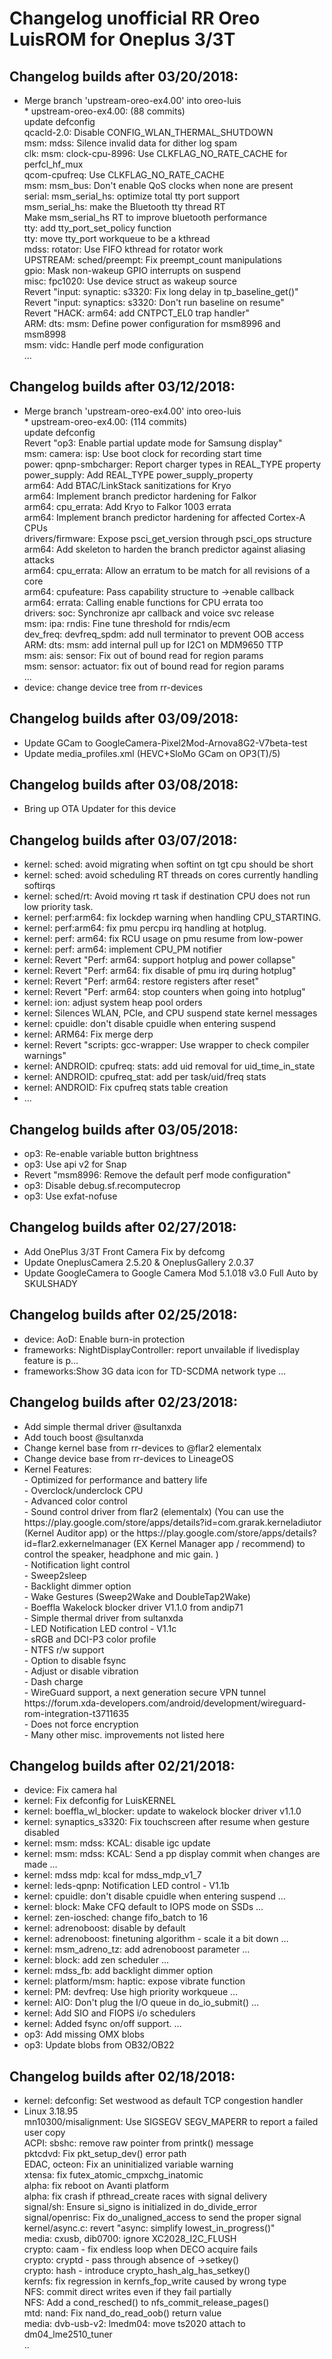 <h1>Changelog unofficial RR Oreo LuisROM for Oneplus 3/3T</h1>
<p></p>
<h2>Changelog builds after 03/20/2018:</h2>
<ul>
<li>Merge branch 'upstream-oreo-ex4.00' into oreo-luis<br>
* upstream-oreo-ex4.00: (88 commits)<br>
  update defconfig<br>
  qcacld-2.0: Disable CONFIG_WLAN_THERMAL_SHUTDOWN<br>
  msm: mdss: Silence invalid data for dither log spam<br>
  clk: msm: clock-cpu-8996: Use CLKFLAG_NO_RATE_CACHE for perfcl_hf_mux<br>
  qcom-cpufreq: Use CLKFLAG_NO_RATE_CACHE<br>
  msm: msm_bus: Don't enable QoS clocks when none are present<br>
  serial: msm_serial_hs: optimize total tty port support<br>
  msm_serial_hs:  make the Bluetooth tty thread RT<br>
  Make msm_serial_hs RT to improve bluetooth performance<br>
  tty: add tty_port_set_policy function<br>
  tty: move tty_port workqueue to be a kthread<br>
  mdss: rotator: Use FIFO kthread for rotator work<br>
  UPSTREAM: sched/preempt: Fix preempt_count manipulations<br>
  gpio: Mask non-wakeup GPIO interrupts on suspend<br>
  misc: fpc1020: Use device struct as wakeup source<br>
  Revert "input: synaptic: s3320: Fix long delay in tp_baseline_get()"<br>
  Revert "input: synaptics: s3320: Don't run baseline on resume"<br>
  Revert "HACK: arm64: add CNTPCT_EL0 trap handler"<br>
  ARM: dts: msm: Define power configuration for msm8996 and msm8998<br>
  msm: vidc: Handle perf mode configuration<br>
  ...</li>
</ul>

<h2>Changelog builds after 03/12/2018:</h2>
<ul>
  <li>Merge branch 'upstream-oreo-ex4.00' into oreo-luis<br>
* upstream-oreo-ex4.00: (114 commits)<br>
  update defconfig<br>
  Revert "op3: Enable partial update mode for Samsung display"<br>
  msm: camera: isp: Use boot clock for recording start time<br>
  power: qpnp-smbcharger: Report charger types in REAL_TYPE property<br>
  power_supply: Add REAL_TYPE power_supply_property<br>
  arm64: Add BTAC/LinkStack sanitizations for Kryo<br>
  arm64: Implement branch predictor hardening for Falkor<br>
  arm64: cpu_errata: Add Kryo to Falkor 1003 errata<br>
  arm64: Implement branch predictor hardening for affected Cortex-A CPUs<br>
  drivers/firmware: Expose psci_get_version through psci_ops structure<br>
  arm64: Add skeleton to harden the branch predictor against aliasing attacks<br>
  arm64: cpu_errata: Allow an erratum to be match for all revisions of a core<br>
  arm64: cpufeature: Pass capability structure to ->enable callback<br>
  arm64: errata: Calling enable functions for CPU errata too<br>
  drivers: soc: Synchronize apr callback and voice svc release<br>
  msm: ipa: rndis: Fine tune threshold for rndis/ecm<br>
  dev_freq: devfreq_spdm: add null terminator to prevent OOB access<br>
  ARM: dts: msm: add internal pull up for I2C1 on MDM9650 TTP<br>
  msm: ais: sensor: Fix out of bound read for region params<br>
  msm: sensor: actuator: fix out of bound read for region params<br>
    ...  </li>
  <li>device: change device tree from rr-devices</li>
</ul>

<h2>Changelog builds after 03/09/2018:</h2>
<ul>
  <li>Update GCam to GoogleCamera-Pixel2Mod-Arnova8G2-V7beta-test</li>
  <li>Update media_profiles.xml (HEVC+SloMo GCam on OP3(T)/5)</li>
</ul>

<h2>Changelog builds after 03/08/2018:</h2>
<ul>
  <li>Bring up OTA Updater for this device</li>
</ul>

<h2>Changelog builds after 03/07/2018:</h2>
<ul>
  <li>kernel: sched: avoid migrating when softint on tgt cpu should be short</li>
  <li>kernel: sched: avoid scheduling RT threads on cores currently handling softirqs</li>
  <li>kernel: sched/rt: Avoid moving rt task if destination CPU does not run low priority task.</li>
  <li>kernel: perf:arm64: fix lockdep warning when handling CPU_STARTING.</li>
  <li>kernel: perf:arm64: fix pmu percpu irq handling at hotplug.</li>
  <li>kernel: perf: arm64: fix RCU usage on pmu resume from low-power</li>
  <li>kernel: perf: arm64: implement CPU_PM notifier</li>
  <li>kernel: Revert "Perf: arm64: support hotplug and power collapse"</li>
  <li>kernel: Revert "Perf: arm64: fix disable of pmu irq during hotplug"</li>
  <li>kernel: Revert "Perf: arm64: restore registers after reset"</li>
  <li>kernel: Revert "Perf: arm64: stop counters when going into hotplug"</li>
  <li>kernel: ion: adjust system heap pool orders</li>
  <li>kernel: Silences WLAN, PCIe, and CPU suspend state kernel messages</li>
  <li>kernel: cpuidle: don't disable cpuidle when entering suspend</li>
  <li>kernel: ARM64: Fix merge derp</li>
  <li>kernel: Revert "scripts: gcc-wrapper: Use wrapper to check compiler warnings"</li>
  <li>kernel: ANDROID: cpufreq: stats: add uid removal for uid_time_in_state</li>
  <li>kernel: ANDROID: cpufreq_stat: add per task/uid/freq stats</li>
  <li>kernel: ANDROID: Fix cpufreq stats table creation</li>
  <li>...</li>
</ul>

<h2>Changelog builds after 03/05/2018:</h2>
<ul>
  <li>op3: Re-enable variable button brightness</li>
  <li>op3: Use api v2 for Snap</li>
  <li>Revert "msm8996: Remove the default perf mode configuration"</li>
  <li>op3: Disable debug.sf.recomputecrop</li>
  <li>op3: Use exfat-nofuse</li>
</ul>

<h2>Changelog builds after 02/27/2018:</h2>
<ul>
  <li>Add OnePlus 3/3T Front Camera Fix by defcomg</li>
  <li>Update OneplusCamera 2.5.20 & OneplusGallery 2.0.37</li>
  <li>Update GoogleCamera to Google Camera Mod 5.1.018 v3.0 Full Auto by SKULSHADY</li>
</ul>

<h2>Changelog builds after 02/25/2018:</h2>
<ul>
  <li>device: AoD: Enable burn-in protection</li>
  <li>frameworks: NightDisplayController: report unvailable if livedisplay feature is p…</li>
  <li>frameworks:Show 3G data icon for TD-SCDMA network type  …</li>
</ul>

<h2>Changelog builds after 02/23/2018:</h2>
<ul>
  <li>Add simple thermal driver @sultanxda</li>
  <li>Add touch boost @sultanxda</li>
  <li>Change kernel base from rr-devices to @flar2 elementalx</li>
  <li>Change device base from rr-devices to LineageOS</li>
   <li>Kernel Features:<br>
- Optimized for performance and battery life<br>
- Overclock/underclock CPU<br>
- Advanced color control<br>
- Sound control driver from flar2 (elementalx) (You can use the https://play.google.com/store/apps/details?id=com.grarak.kerneladiutor (Kernel Auditor app) or the https://play.google.com/store/apps/details?id=flar2.exkernelmanager (EX Kernel Manager app / recommend) to control the speaker, headphone and mic gain. )<br>
- Notification light control<br>
- Sweep2sleep<br>
- Backlight dimmer option<br>
- Wake Gestures (Sweep2Wake and DoubleTap2Wake)<br>
- Boeffla Wakelock blocker driver V1.1.0 from andip71<br>
- Simple thermal driver from sultanxda<br>
- LED Notification LED control - V1.1c<br>
- sRGB and DCI-P3 color profile <br>
- NTFS r/w support<br>
- Option to disable fsync<br>
- Adjust or disable vibration<br>
- Dash charge<br>
- WireGuard support, a next generation secure VPN tunnel https://forum.xda-developers.com/android/development/wireguard-rom-integration-t3711635<br>
- Does not force encryption<br>
- Many other misc. improvements not listed here<br>
</ul>

<h2>Changelog builds after 02/21/2018:</h2>
<ul>
<li>device: Fix camera hal</li>
<li>kernel: Fix defconfig for LuisKERNEL</li>
<li>kernel: boeffla_wl_blocker: update to wakelock blocker driver v1.1.0</li>
<li>kernel: synaptics_s3320: Fix touchscreen after resume when gesture disabled</li>
<li>kernel: msm: mdss: KCAL: disable igc update</li>
<li>kernel: msm: mdss: KCAL: Send a pp display commit when changes are made  …</li>
<li>kernel: mdss mdp: kcal for mdss_mdp_v1_7</li>
<li>kernel: leds-qpnp: Notification LED control - V1.1b</li>
<li>kernel: cpuidle: don't disable cpuidle when entering suspend  …</li>
<li>kernel: block: Make CFQ default to IOPS mode on SSDs  …</li>
<li>kernel: zen-iosched: change fifo_batch to 16</li>
<li>kernel: adrenoboost: disable by default</li>
<li>kernel: adrenoboost: finetuning algorithm - scale it a bit down  …</li>
<li>kernel: msm_adreno_tz: add adrenoboost parameter  …</li>
<li>kernel: block: add zen scheduler  …</li>
<li>kernel: mdss_fb: add backlight dimmer option</li>
<li>kernel: platform/msm: haptic: expose vibrate function</li>
<li>kernel: PM: devfreq: Use high priority workqueue  …</li>
<li>kernel: AIO: Don't plug the I/O queue in do_io_submit()  …</li>
<li>kernel: Add SIO and FIOPS i/o schedulers</li>
<li>kernel: Added fsync on/off support.  …</li>
<li>op3: Add missing OMX blobs</li>
<li>op3: Update blobs from OB32/OB22 </li> 
</ul>

<h2>Changelog builds after 02/18/2018:</h2>
<ul>
<li>kernel: defconfig: Set westwood as default TCP congestion handler</li>
<li>Linux 3.18.95<br>
mn10300/misalignment: Use SIGSEGV SEGV_MAPERR to report a failed user copy<br>
ACPI: sbshc: remove raw pointer from printk() message<br>
pktcdvd: Fix pkt_setup_dev() error path<br>
EDAC, octeon: Fix an uninitialized variable warning<br>
xtensa: fix futex_atomic_cmpxchg_inatomic<br>
alpha: fix reboot on Avanti platform<br>
alpha: fix crash if pthread_create races with signal delivery<br>
signal/sh: Ensure si_signo is initialized in do_divide_error<br>
signal/openrisc: Fix do_unaligned_access to send the proper signal<br>
kernel/async.c: revert "async: simplify lowest_in_progress()"<br>
media: cxusb, dib0700: ignore XC2028_I2C_FLUSH<br>
crypto: caam - fix endless loop when DECO acquire fails<br>
crypto: cryptd - pass through absence of ->setkey()<br>
crypto: hash - introduce crypto_hash_alg_has_setkey()<br>
kernfs: fix regression in kernfs_fop_write caused by wrong type<br>
NFS: commit direct writes even if they fail partially<br>
NFS: Add a cond_resched() to nfs_commit_release_pages()<br>
mtd: nand: Fix nand_do_read_oob() return value<br>
media: dvb-usb-v2: lmedm04: move ts2020 attach to dm04_lme2510_tuner<br>
  ..</li>
</ul>
